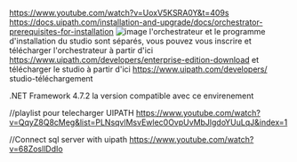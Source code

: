 
https://www.youtube.com/watch?v=UoxV5KSRA0Y&t=409s  
https://docs.uipath.com/installation-and-upgrade/docs/orchestrator-prerequisites-for-installation 
![image](https://user-images.githubusercontent.com/86606579/227505397-5e9b0681-3ca7-4593-b47f-25249c024c15.png)
l'orchestrateur et le programme d'installation du studio sont séparés, vous pouvez vous inscrire et télécharger l'orchestrateur à partir d'ici https://www.uipath.com/developers/enterprise-edition-download et télécharger le studio à partir d'ici https://www.uipath.com/developers/ studio-téléchargement

.NET Framework 4.7.2  la version compatible avec ce envirenement 

//playlist pour telecharger UIPATH
https://www.youtube.com/watch?v=QqyZ8Q8cMeg&list=PLNsqvlMsvEwlec0OvpUvMbJlgdoYUuLqJ&index=1

//Connect sql server with uipath 
https://www.youtube.com/watch?v=68ZosllDdIo





